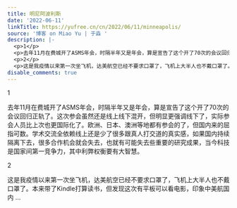 ```yaml
---
title: 明尼阿波利斯
date: '2022-06-11'
linkTitle: https://yufree.cn/cn/2022/06/11/minneapolis/
source: '博客 on Miao Yu | 于淼 '
description: |-
  <p>1</p>
  <p>去年11月在费城开了ASMS年会，时隔半年又是年会，算是宣告了这个开了70次的会议回归正轨了。这次参会虽然还是线上线下混开，但明显更强调线下了，实际参会人员比上次也更国际化了。欧洲、日本、澳洲等地都有参会的了，但国内来的屈指可数。学术交流全依赖线上还是少了很多跟真人打交道的真实感，如果国内持续隔离下去，很多合作机会就会失去，也就有可能失去些重要的研究成果，当今科技是国家间第一竞争力，其中利弊权衡要有大智慧。</p>
  <p>2</p>
  <p>这是我疫情以来第一次坐飞机，达美航空已经不要求口罩了，飞机上大半人也不戴口罩了。本来带了Kindle打算读书，但发现这次有平板可以看电影，印象中美航国内 ...
disable_comments: true
---
```

<p>1</p>
<p>去年11月在费城开了ASMS年会，时隔半年又是年会，算是宣告了这个开了70次的会议回归正轨了。这次参会虽然还是线上线下混开，但明显更强调线下了，实际参会人员比上次也更国际化了。欧洲、日本、澳洲等地都有参会的了，但国内来的屈指可数。学术交流全依赖线上还是少了很多跟真人打交道的真实感，如果国内持续隔离下去，很多合作机会就会失去，也就有可能失去些重要的研究成果，当今科技是国家间第一竞争力，其中利弊权衡要有大智慧。</p>
<p>2</p>
<p>这是我疫情以来第一次坐飞机，达美航空已经不要求口罩了，飞机上大半人也不戴口罩了。本来带了Kindle打算读书，但发现这次有平板可以看电影，印象中美航国内 ...